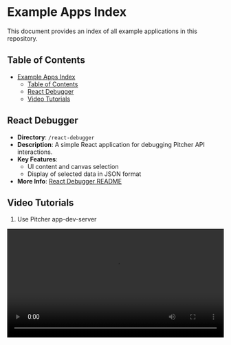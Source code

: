 # Example Apps Index

This document provides an index of all example applications in this repository.

## Table of Contents

- [Example Apps Index](#example-apps-index)
  - [Table of Contents](#table-of-contents)
  - [React Debugger](#react-debugger)
  - [Video Tutorials](#video-tutorials)

## React Debugger

- **Directory**: `/react-debugger`
- **Description**: A simple React application for debugging Pitcher API interactions.
- **Key Features**:
  - UI content and canvas selection
  - Display of selected data in JSON format
- **More Info**: [React Debugger README](/react-debugger)

## Video Tutorials

1. Use Pitcher app-dev-server

<video width="100%" controls>
  <source src="video-tutorials/1. Use Pitcher app-dev-server.webm" type="video/webm">
  Your browser does not support the video tag.
</video>
